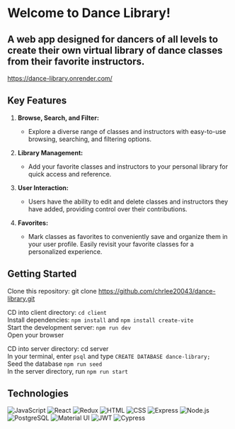 # Welcome to Dance Library! 

## A web app designed for dancers of all levels to create their own virtual library of dance classes from their favorite instructors. 

https://dance-library.onrender.com/

## Key Features

1. **Browse, Search, and Filter:**
   - Explore a diverse range of classes and instructors with easy-to-use browsing, searching, and filtering options.

2. **Library Management:**
   - Add your favorite classes and instructors to your personal library for quick access and reference.

3. **User Interaction:**
   - Users have the ability to edit and delete classes and instructors they have added, providing control over their contributions.

4. **Favorites:**
   - Mark classes as favorites to conveniently save and organize them in your user profile. Easily revisit your favorite classes for a personalized experience.

## Getting Started

Clone this repository: git clone https://github.com/chrlee20043/dance-library.git

CD into client directory: ```cd client```<br>
Install dependencies: ```npm install``` and ```npm install create-vite```<br>
Start the development server: ```npm run dev```<br>
Open your browser<br>

CD into server directory: cd server<br>
In your terminal, enter ```psql``` and type ```CREATE DATABASE dance-library;```<br>
Seed the database ```npm run seed```<br>
In the server directory, run ```npm run start```<br>

## Technologies

<img src="https://img.shields.io/badge/JavaScript-323330?style=for-the-badge&logo=javascript&logoColor=F7DF1E" alt="JavaScript" />
<img src="https://img.shields.io/badge/React-20232A?style=for-the-badge&logo=react&logoColor=61DAFB" alt="React" />
<img src="https://img.shields.io/badge/Redux-593D88?style=for-the-badge&logo=redux&logoColor=white" alt="Redux" />
<img src="https://img.shields.io/badge/HTML5-E34F26?style=for-the-badge&logo=html5&logoColor=white" alt="HTML" />
<img src="https://img.shields.io/badge/CSS3-1572B6?style=for-the-badge&logo=css3&logoColor=white" alt="CSS" />
<img src="https://img.shields.io/badge/Express%20js-000000?style=for-the-badge&logo=express&logoColor=white" alt="Express" />
<img src="https://img.shields.io/badge/Node%20js-339933?style=for-the-badge&logo=nodedotjs&logoColor=white" alt="Node.js" />
<img src="https://img.shields.io/badge/PostgreSQL-316192?style=for-the-badge&logo=postgresql&logoColor=white" alt="PostgreSQL"  />
<img src="https://img.shields.io/badge/Material%20UI-007FFF?style=for-the-badge&logo=mui&logoColor=white" alt="Material UI" />
<img src="https://img.shields.io/badge/JWT-000000?style=for-the-badge&logo=JSON%20web%20tokens&logoColor=white" alt="JWT" />
<img src="https://img.shields.io/badge/Cypress-17202C?style=for-the-badge&logo=cypress&logoColor=white" alt="Cypress" />
